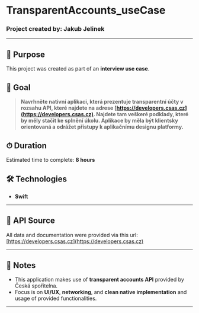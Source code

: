 # TransparentAccounts_useCase

### Project created by: **Jakub Jelinek**

---

## 📌 Purpose

This project was created as part of an **interview use case**.

## 🎯 Goal

> **Navrhněte nativní aplikaci, která prezentuje transparentní účty v rozsahu API, které najdete na adrese [https://developers.csas.cz](https://developers.csas.cz). Najdete tam veškeré podklady, které by měly stačit ke splnění úkolu. Aplikace by měla být klientsky orientovaná a odrážet přístupy k aplikačnímu designu platformy.**

## ⏱ Duration

Estimated time to complete: **8 hours**

## 🛠 Technologies

- **Swift**

---

## 🔗 API Source

All data and documentation were provided via this url:  
[https://developers.csas.cz](https://developers.csas.cz)

---

## 📝 Notes

- This application makes use of **transparent accounts API** provided by Česká spořitelna.
- Focus is on **UI/UX**, **networking**, and **clean native implementation** and usage of provided functionalities.

---
